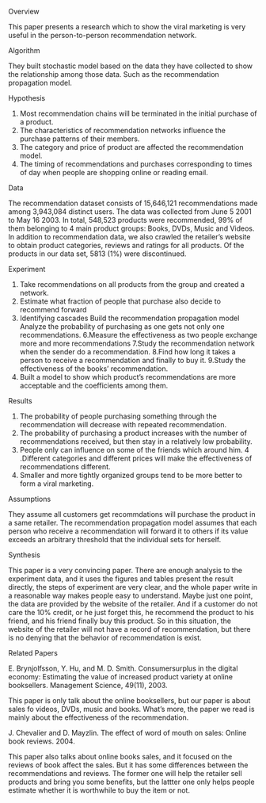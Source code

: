 Overview

This paper presents a research which to show the viral marketing is very useful in the person-to-person recommendation network.

Algorithm

They built stochastic model based on the data they have collected to show the relationship among those data. Such as the recommendation propagation model. 

Hypothesis

1. Most recommendation chains will be terminated in the initial purchase of a product.
2. The characteristics of recommendation networks influence the purchase patterns of their members.
3. The category and price of product are affected the recommendation model.
4. The timing of recommendations and purchases corresponding to times of day when people are shopping online or reading email.


Data

The recommendation dataset consists of 15,646,121 recommendations made among 3,943,084 distinct users. The data was collected from June 5 2001 to May 16 2003. In
total, 548,523 products were recommended, 99% of them belonging to 4 main product groups: Books, DVDs, Music and Videos. In addition to recommendation data, we also crawled the retailer’s website to obtain product categories, reviews and ratings for all products. Of the products in our data set, 5813 (1%) were discontinued.

Experiment

1. Take recommendations on all products from the group and created a network.
2. Estimate what fraction of people that purchase also decide to recommend forward
3. Identifying cascades
Build the recommendation propagation model
Analyze the probability of purchasing as one gets not only one recommendations. 
6.Measure the effectiveness as two people exchange more and more recommendations
7.Study the recommendation network when the sender do a recommendation.
8.Find how long it takes a person to receive a recommendation and finally to buy it. 
9.Study the effectiveness of the books’ recommendation.
10. Built a model to show which product’s recommendations are more acceptable and the coefficients among them.

Results

1.  The probability of people purchasing something through the recommendation will decrease with repeated recommendation.
2. The probability of purchasing a product increases with the number of recommendations received, but then stay in a  relatively low probability.
3.  People only can influence on some of the friends which around him.
4 .Different categories and different prices will make the effectiveness of recommendations different. 
5.  Smaller and more tightly organized groups tend to be more better to form a viral marketing.

Assumptions

They assume all customers get recommdations will purchase the product in a same retailer.
The recommendation propagation model assumes that each person who receive a recommendation will forward it to others if its value exceeds an arbitrary threshold that the individual sets for herself.

Synthesis

This paper is a very convincing paper. There are enough analysis to the experiment data, and it uses the figures and tables present the result directly, the steps of experiment are very clear, and the whole paper write in a reasonable way makes people easy to understand. Maybe just one point, the data are provided by the website of the retailer. And if a customer do not care the 10% credit, or he just forget this, he recommend the product to his friend, and his friend finally buy this product. So in this situation, the website of the retailer will not have a record of recommendation, but  there is no denying that the behavior of recommendation is exist.


Related Papers

E. Brynjolfsson, Y. Hu, and M. D. Smith. Consumersurplus in the digital economy: Estimating the value of increased product variety at online booksellers. Management Science, 49(11), 2003.

This paper is only talk about the online booksellers, but our paper is about sales fo videos, DVDs, music and books. What’s more, the paper we read is mainly about  the effectiveness of the recommendation.

J. Chevalier and D. Mayzlin. The effect of word of mouth on sales: Online book reviews. 2004.

This paper also talks about online books sales, and it focused on the reviews of book affect the sales. But it has some differences between the recommendations and reviews. The former one will help the retailer sell products and bring you some benefits, but the lattter one only helps people estimate whether it is worthwhile to buy the item or not.
